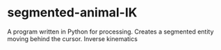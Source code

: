 # segmented-animal-IK
A program written in Python for processing. Creates a segmented entity moving behind the cursor. Inverse kinematics
